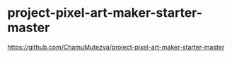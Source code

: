 # project-pixel-art-maker-starter-master
https://github.com/ChamuMutezva/project-pixel-art-maker-starter-master
